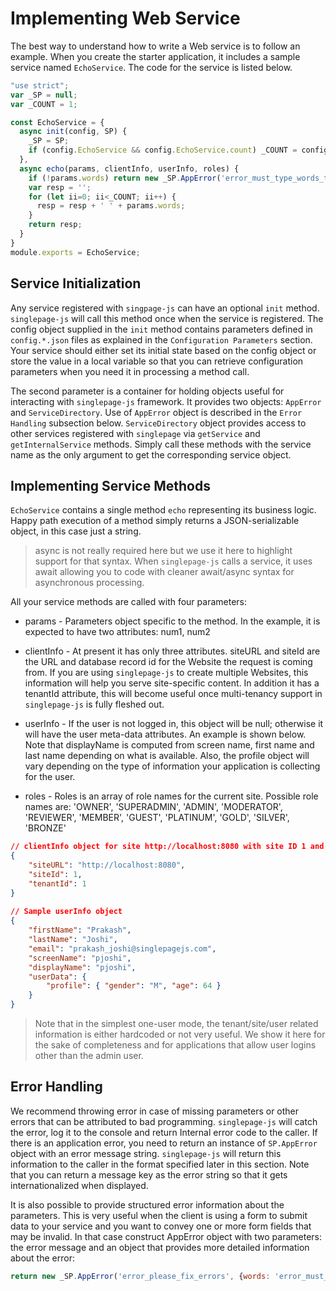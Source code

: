 # Implementing Web Service
The best way to understand how to write a Web service is to follow an example. When you create the starter application, it includes a sample service named
`EchoService`. The code for the service is listed below. 

```javascript
"use strict";
var _SP = null;
var _COUNT = 1;

const EchoService = {
  async init(config, SP) {
    _SP = SP;
    if (config.EchoService && config.EchoService.count) _COUNT = config.EchoService.count;
  },
  async echo(params, clientInfo, userInfo, roles) {
    if (!params.words) return new _SP.AppError('error_must_type_words_to_echo');
    var resp = '';
    for (let ii=0; ii<_COUNT; ii++) {
      resp = resp + ' ' + params.words;
    }
    return resp;
  }
}
module.exports = EchoService;
```
## Service Initialization
Any service registered with `singpage-js` can have an optional `init` method. `singlepage-js` will call this method once when the service is registered. 
The config object supplied in the `init` method contains parameters defined in `config.*.json` files as explained in the `Configuration Parameters` section. 
 Your service should either set its initial
state based on the config object or store the value in a local variable so that you can retrieve configuration parameters when you need it in processing
a method call.

The second parameter is a container for holding objects useful for interacting with `singlepage-js` framework. It provides two objects: `AppError` and 
`ServiceDirectory`. Use of `AppError` object is described in the `Error Handling` subsection below. `ServiceDirectory` object provides access to other
services registered with `singlepage` via `getService` and `getInternalService` methods. Simply call these methods with the service name as the only
argument to get the corresponding service object.

## Implementing Service Methods
`EchoService` contains a single method `echo` representing its business logic. Happy path execution of a method simply returns a JSON-serializable object, 
in this case just a string.

 > async is not really required here but we use it here to highlight support for that syntax. When `singlepage-js` calls a service, it uses await allowing you to code with cleaner await/async syntax for asynchronous processing.

All your service methods are called with four parameters:

* params - Parameters object specific to the method. In the example, it is expected to have two attributes: num1, num2

* clientInfo - At present it has only three attributes. siteURL and siteId are the URL and database record id for the Website the request is coming from. If you are using `singlepage-js` to create multiple Websites, this information will help you serve site-specific content. In addition it has a tenantId attribute, this will become useful once multi-tenancy support in `singlepage-js` is fully fleshed out.

* userInfo - If the user is not logged in, this object will be null; otherwise it will have the user meta-data attributes. An example is shown below. Note that displayName is computed from screen name, first name and last name depending on what is available. Also, the profile object will vary depending on the type of information your application is collecting for the user.

* roles - Roles is an array of role names for the current site. Possible role names are: 'OWNER', 'SUPERADMIN', 'ADMIN', 'MODERATOR', 'REVIEWER', 'MEMBER', 'GUEST', 'PLATINUM', 'GOLD', 'SILVER', 'BRONZE'

```json
// clientInfo object for site http://localhost:8080 with site ID 1 and tenant ID 1
{
    "siteURL": "http://localhost:8080",
    "siteId": 1,
    "tenantId": 1
}
​
// Sample userInfo object
{
    "firstName": "Prakash",
    "lastName": "Joshi",
    "email": "prakash_joshi@singlepagejs.com",
    "screenName": "pjoshi",
    "displayName": "pjoshi",
    "userData": {
        "profile": { "gender": "M", "age": 64 }
    }
}
```

> Note that in the simplest one-user mode, the tenant/site/user related information is either hardcoded or not very useful. We show it here for the
sake of completeness and for applications that allow user logins other than the admin user.

## Error Handling

We recommend throwing error in case of missing parameters or other errors that can be attributed to bad programming. `singlepage-js` will catch the error, log it to the console and return Internal error code to the caller. If there is an application error, you need to return an instance of `SP.AppError` object with an error message string. `singlepage-js` will return this information to the caller in the format specified later in this section. Note that you can return a message key as the error string so that it gets internationalized when displayed.

It is also possible to provide structured error information about the parameters. This is very useful when the client is using a form to submit data to your service and you want to convey one or more form fields that may be invalid. In that case construct AppError object with two parameters: the error message and an object that provides more detailed information about the error:

```javascript
return new _SP.AppError('error_please_fix_errors', {words: 'error_must_type_words_to_echo'});
```